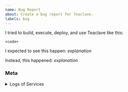 ```yaml
---
name: Bug Report
about: Create a bug report for Teaclave.
labels: bug
---
```

<!--
Thank you for filing a bug report! 🐛 Please provide a short summary of the bug,
along with any information you feel relevant to replicating the bug.
-->

I tried to build, execute, deploy, and use Teaclave like this:

```
<code>
```

I expected to see this happen: *explanation*

Instead, this happened: *explanation*

### Meta
<!--
Include logs in the code block by setting `TEACLAV_LOG=debug` in your environment.
E.g. `TEACLAVE_LOG=debug docker-compose -f docker-compose-ubuntu-1804-isgx.yml up --build`.
-->
<details><summary>Logs of Services</summary>
<p>

```
<logs>
```

</p>
</details>
